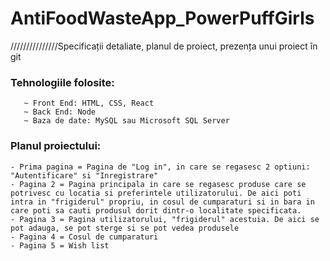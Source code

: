 # AntiFoodWasteApp_PowerPuffGirls

///////////////Specificații detaliate, planul de proiect, prezența unui proiect în git


 
### Tehnologiile folosite:
       ~ Front End: HTML, CSS, React
       ~ Back End: Node
       ~ Baza de date: MySQL sau Microsoft SQL Server 
       
### Planul proiectului: 
~~~
- Prima pagina = Pagina de "Log in", in care se regasesc 2 optiuni: "Autentificare" si "Inregistrare"
- Pagina 2 = Pagina principala in care se regasesc produse care se potrivesc cu locatia si preferintele utilizatorului. De aici poti intra in "frigiderul" propriu, in cosul de cumparaturi si in bara in care poti sa cauti produsul dorit dintr-o localitate specificata.
- Pagina 3 = Pagina utilizatorului, "frigiderul" acestuia. De aici se pot adauga, se pot sterge si se pot vedea produsele
- Pagina 4 = Cosul de cumparaturi
- Pagina 5 = Wish list
~~~
